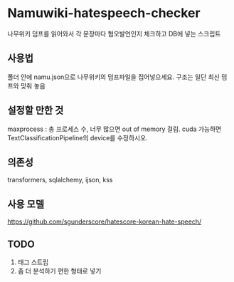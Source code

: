 # Namuwiki-hatespeech-checker
나무위키 덤프를 읽어와서 각 문장마다 혐오발언인지 체크하고 DB에 넣는 스크립트

## 사용법
폴더 안에 namu.json으로 나무위키의 덤프파일을 집어넣으세요.
구조는 일단 최신 덤프와 맞춰 놓음

## 설정할 만한 것
maxprocess : 총 프로세스 수, 너무 많으면 out of memory 걸림.
cuda 가능하면 TextClassificationPipeline의 device를 수정하시오.

## 의존성
transformers, sqlalchemy, ijson, kss

## 사용 모델
https://github.com/sgunderscore/hatescore-korean-hate-speech/

## TODO
1. 태그 스트립
2. 좀 더 분석하기 편한 형태로 넣기
